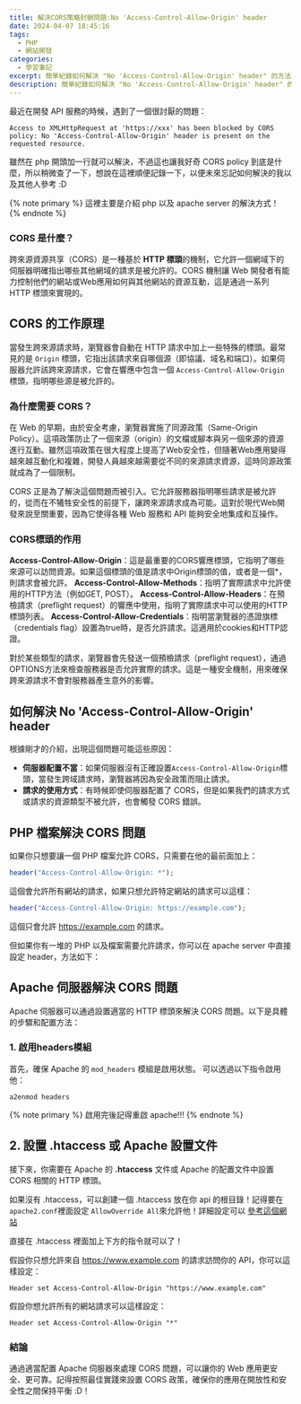 ```yaml
---
title: 解決CORS策略封鎖問題:No 'Access-Control-Allow-Origin' header
date: 2024-04-07 18:45:16
tags:
  - PHP
  - 網站開發
categories:
  - 學習筆記
excerpt: 簡單紀錄如何解決 "No 'Access-Control-Allow-Origin' header" 的方法以及 apache .htaccess 設定。
description: 簡單紀錄如何解決 "No 'Access-Control-Allow-Origin' header" 的方法以及 apache .htaccess 設定。
---
```


最近在開發 API 服務的時候，遇到了一個很討厭的問題：

```text
Access to XMLHttpRequest at 'https://xxx' has been blocked by CORS policy: No 'Access-Control-Allow-Origin' header is present on the requested resource.
```

雖然在 php 開頭加一行就可以解決，不過這也讓我好奇 CORS policy 到底是什麼，所以稍微查了一下，想說在這裡順便記錄一下，以便未來忘記如何解決的我以及其他人參考 :D

{% note primary %}
這裡主要是介紹 php 以及 apache server 的解決方式！
{% endnote %}

### CORS 是什麼？
跨來源資源共享（CORS）是一種基於 **HTTP 標頭**的機制，它允許一個網域下的伺服器明確指出哪些其他網域的請求是被允許的。CORS 機制讓 Web 開發者有能力控制他們的網站或Web應用如何與其他網站的資源互動，這是通過一系列 HTTP 標頭來實現的。

## CORS 的工作原理
當發生跨來源請求時，瀏覽器會自動在 HTTP 請求中加上一些特殊的標頭。最常見的是 `Origin` 標頭，它指出該請求來自哪個源（即協議、域名和端口）。如果伺服器允許該跨來源請求，它會在響應中包含一個 `Access-Control-Allow-Origin` 標頭，指明哪些源是被允許的。

### 為什麼需要 CORS？
在 Web 的早期，由於安全考慮，瀏覽器實施了同源政策（Same-Origin Policy）。這項政策防止了一個來源（origin）的文檔或腳本與另一個來源的資源進行互動。雖然這項政策在很大程度上提高了Web安全性，但隨著Web應用變得越來越互動化和複雜，開發人員越來越需要從不同的來源請求資源，這時同源政策就成為了一個限制。

CORS 正是為了解決這個問題而被引入。它允許服務器指明哪些請求是被允許的，從而在不犧牲安全性的前提下，讓跨來源請求成為可能。這對於現代Web開發來說至關重要，因為它使得各種 Web 服務和 API 能夠安全地集成和互操作。

### CORS標頭的作用
**Access-Control-Allow-Origin**：這是最重要的CORS響應標頭，它指明了哪些來源可以訪問資源。如果這個標頭的值是請求中Origin標頭的值，或者是一個*，則請求會被允許。
**Access-Control-Allow-Methods**：指明了實際請求中允許使用的HTTP方法（例如GET, POST）。
**Access-Control-Allow-Headers**：在預檢請求（preflight request）的響應中使用，指明了實際請求中可以使用的HTTP標頭列表。
**Access-Control-Allow-Credentials**：指明當瀏覽器的憑證旗標（credentials flag）設置為true時，是否允許請求。這適用於cookies和HTTP認證。

對於某些類型的請求，瀏覽器會先發送一個預檢請求（preflight request），通過OPTIONS方法來檢查服務器是否允許實際的請求。這是一種安全機制，用來確保跨來源請求不會對服務器產生意外的影響。

## 如何解決 No 'Access-Control-Allow-Origin' header
根據剛才的介紹，出現這個問題可能這些原因：
- **伺服器配置不當**：如果伺服器沒有正確設置`Access-Control-Allow-Origin`標頭，當發生跨域請求時，瀏覽器將因為安全政策而阻止請求。
- **請求的使用方式**：有時候即使伺服器配置了 CORS，但是如果我們的請求方式或請求的資源類型不被允許，也會觸發 CORS 錯誤。

## PHP 檔案解決 CORS 問題
如果你只想要讓一個 PHP 檔案允許 CORS，只需要在他的最前面加上：
```php
header("Access-Control-Allow-Origin: *");
```
這個會允許所有網站的請求，如果只想允許特定網站的請求可以這樣：
```php
header("Access-Control-Allow-Origin: https://example.com");
```
這個只會允許 https://example.com 的請求。

但如果你有一堆的 PHP 以及檔案需要允許請求，你可以在 apache server 中直接設定 header，方法如下：

## Apache 伺服器解決 CORS 問題
Apache 伺服器可以通過設置適當的 HTTP 標頭來解決 CORS 問題。以下是具體的步驟和配置方法：

### 1. 啟用headers模組
首先，確保 Apache 的 `mod_headers` 模組是啟用狀態。
可以透過以下指令啟用他：
```shell
a2enmod headers
```
{% note primary %}
啟用完後記得重啟 apache!!!
{% endnote %}

## 2. 設置 .htaccess 或 Apache 設置文件
接下來，你需要在 Apache 的 **.htaccess** 文件或 Apache 的配置文件中設置 CORS 相關的 HTTP 標頭。

如果沒有 .htaccess，可以創建一個 .htaccess 放在你 api 的根目錄！記得要在 `apache2.conf`裡面設定 `AllowOverride All`來允許他！詳細設定可以 [參考這個網站](https://phoenixnap.com/kb/how-to-set-up-enable-htaccess-apache)

直接在 .htaccess 裡面加上下方的指令就可以了！

假設你只想允許來自 https://www.example.com 的請求訪問你的 API，你可以這樣設定：
```shell
Header set Access-Control-Allow-Origin "https://www.example.com"
```

假設你想允許所有的網站請求可以這樣設定：
```shell
Header set Access-Control-Allow-Origin "*"
```

### 結論
通過適當配置 Apache 伺服器來處理 CORS 問題，可以讓你的 Web 應用更安全、更可靠。記得按照最佳實踐來設置 CORS 政策，確保你的應用在開放性和安全性之間保持平衡 :D！